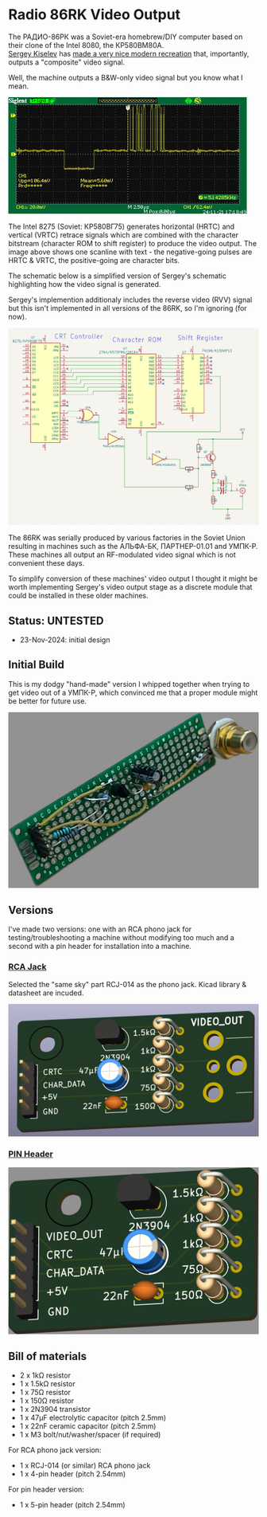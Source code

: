 # Radio 86RK Video Output
The РАДИО-86РК was a Soviet-era homebrew/DIY computer based on their clone of the Intel 8080, the КР580ВМ80А.<br>
[Sergey Kiselev](https://github.com/skiselev) has [made a very nice modern recreation](https://github.com/skiselev/radio-86rk) that, importantly, outputs a "composite" video signal.<br>

Well, the machine outputs a B&W-only video signal but you know what I mean.<br>

![86RK video signal](86RK_video_signal.jpg)

The Intel 8275 (Soviet: КР580ВГ75) generates horizontal (HRTC) and vertical (VRTC) retrace signals which are combined with the character bitstream (character ROM to shift register) to produce the video output.  The image above shows one scanline with text - the negative-going pulses are HRTC & VRTC, the positive-going are character bits.<br>

The schematic below is a simplified version of Sergey's schematic highlighting how the video signal is generated.<br>

Sergey's implemention additionaly includes the reverse video (RVV) signal but this isn't implemented in all versions of the 86RK, so I'm ignoring (for now).<br>

![86RK video output stage](86RK_video_output.png)

The 86RK was serially produced by various factories in the Soviet Union resulting in machines such as the АЛЬФА-БК, ПАРТНЕР-01.01 and УМПК-Р.  These machines all output an RF-modulated video signal which is not convenient these days. <br>

To simplify conversion of these machines' video output I thought it might be worth implementing Sergey's video output stage as a discrete module that could be installed in these older machines.<br>

## Status: UNTESTED
- 23-Nov-2024: initial design

## Initial Build
This is my dodgy "hand-made" version I whipped together when trying to get video out of a УМПК-Р, which convinced me that a proper module might be better for future use.<br>

![Brett's dodgy handmade version](86RK_video_dodgy_stripboard_version.jpg)

## Versions
I've made two versions: one with an RCA phono jack for testing/troubleshooting a machine without modifying too much and a second with a pin header for installation into a machine.

### [RCA Jack](/RCA_output/)
Selected the "same sky" part RCJ-014 as the phono jack.  Kicad library & datasheet are incuded.<br>

![RCA Jack version](86RK_Video_RCA.jpg)

### [PIN Header](/Pin_header_output/)
![Pin header version](86RK_Video_Pin.jpg)

## Bill of materials
- 2 x 1kΩ resistor
- 1 x 1.5kΩ resistor
- 1 x 75Ω resistor
- 1 x 150Ω resistor
- 1 x 2N3904 transistor
- 1 x 47µF electrolytic capacitor (pitch 2.5mm)
- 1 x 22nF ceramic capacitor (pitch 2.5mm)
- 1 x M3 bolt/nut/washer/spacer (if required)

For RCA phono jack version:
- 1 x RCJ-014 (or similar) RCA phono jack
- 1 x 4-pin header (pitch 2.54mm)

For pin header version:
- 1 x 5-pin header (pitch 2.54mm)
